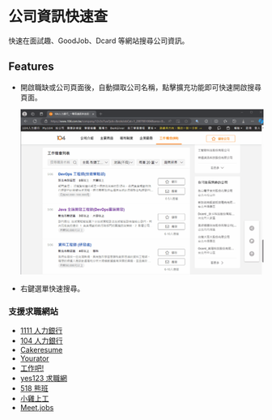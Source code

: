 # 公司資訊快速查

快速在面試趣、GoodJob、Dcard 等網站搜尋公司資訊。

## Features

-   開啟職缺或公司頁面後，自動擷取公司名稱，點擊擴充功能即可快速開啟搜尋頁面。

    ![image](./demo.gif)

-   右鍵選單快速搜尋。

### 支援求職網站

-   [1111 人力銀行](https://www.1111.com.tw/)
-   [104 人力銀行](https://www.104.com.tw/jobs/main/)
-   [Cakeresume](https://www.cakeresume.com/)
-   [Yourator](https://www.yourator.co/)
-   [工作吧!](https://jobar.tw/)
-   [yes123 求職網](https://www.yes123.com.tw/)
-   [518 熊班](https://www.518.com.tw/)
-   [小雞上工](https://www.chickpt.com.tw/)
-   [Meet.jobs](https://meet.jobs/)
